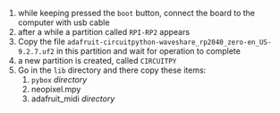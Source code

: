 1. while keeping pressed the `boot` button, connect the board to the computer with usb cable
2. after a while a partition called `RPI-RP2` appears
3. Copy the file `adafruit-circuitpython-waveshare_rp2040_zero-en_US-9.2.7.uf2` in this partition and wait for operation to complete
4. a new partition is created, called `CIRCUITPY`
5. Go in the `lib` directory and there copy these items: 
   1. `pybox` *directory*
   2. neopixel.mpy
   3. adafruit_midi *directory*